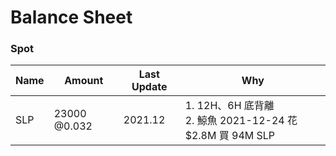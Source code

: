 # Balance Sheet

### Spot
|Name|Amount|Last Update|Why|
|---|---|---|---|
|SLP|23000 @0.032|2021.12|1. 12H、6H 底背離<br>2. 鯨魚 2021-12-24 花 $2.8M 買 94M SLP|
